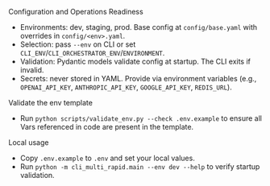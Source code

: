 Configuration and Operations Readiness

- Environments: dev, staging, prod. Base config at `config/base.yaml` with overrides in `config/<env>.yaml`.
- Selection: pass `--env` on CLI or set `CLI_ENV`/`CLI_ORCHESTRATOR_ENV`/`ENVIRONMENT`.
- Validation: Pydantic models validate config at startup. The CLI exits if invalid.
- Secrets: never stored in YAML. Provide via environment variables (e.g., `OPENAI_API_KEY`, `ANTHROPIC_API_KEY`, `GOOGLE_API_KEY`, `REDIS_URL`).

Validate the env template

- Run `python scripts/validate_env.py --check .env.example` to ensure all Vars referenced in code are present in the template.

Local usage

- Copy `.env.example` to `.env` and set your local values.
- Run `python -m cli_multi_rapid.main --env dev --help` to verify startup validation.

